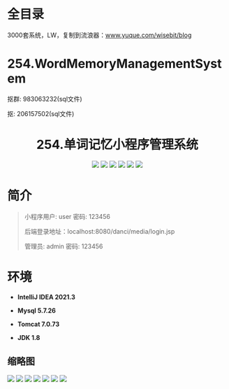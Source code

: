 # 全目录

3000套系统，LW，复制到流浪器：www.yuque.com/wisebit/blog

# 254.WordMemoryManagementSystem

<p>抠群: 983063232(sql文件)</p>
<p>抠: 206157502(sql文件)</p>

<p><h1 align="center">254.单词记忆小程序管理系统</h1></p>


<p align="center">
	<img src="https://img.shields.io/badge/jdk-1.8-orange.svg"/>
    <img src="https://img.shields.io/badge/spring-5.x-lightgrey.svg"/>
    <img src="https://img.shields.io/badge/springmvc-5.x-lightgrey.svg"/>
    <img src="https://img.shields.io/badge/jsp-3.x-blue.svg"/>
    <img src="https://img.shields.io/badge/小程序-3.x-blue.svg"/>
    <img src="https://img.shields.io/badge/mybatis-5.x-yellow.svg"/>
</p>

# 简介
>
> 
>
> 小程序用户: user 密码: 123456
>
> 后端登录地址：localhost:8080/danci/media/login.jsp
>
> 管理员: admin   密码: 123456
>

# 环境

- <b>IntelliJ IDEA 2021.3</b>

- <b>Mysql 5.7.26</b>

- <b>Tomcat 7.0.73</b>

- <b>JDK 1.8</b>




## 缩略图

![](https://bitwise.oss-cn-heyuan.aliyuncs.com/2024/9/10/06d6e508-6fa5-4bda-a1a1-aec86e8a248a.png)
![](https://bitwise.oss-cn-heyuan.aliyuncs.com/2024/9/10/394687c0-8088-4706-b410-6b1baaf63a61.png)
![](https://bitwise.oss-cn-heyuan.aliyuncs.com/2024/9/10/84d646ae-cabf-4116-9fcd-c446fbb498d2.png)
![](https://bitwise.oss-cn-heyuan.aliyuncs.com/2024/9/10/7812a877-b077-4842-9e42-21dea934429e.png)
![](https://bitwise.oss-cn-heyuan.aliyuncs.com/2024/9/10/d453c843-6491-4ed0-95f7-72cab675f793.png)
![](https://bitwise.oss-cn-heyuan.aliyuncs.com/2024/9/10/9a74c31d-c5b5-4119-8718-80d4b75fb055.png)
![](https://bitwise.oss-cn-heyuan.aliyuncs.com/2024/9/10/b16424f7-ed61-415d-a827-b4e331dd1b5f.png)





